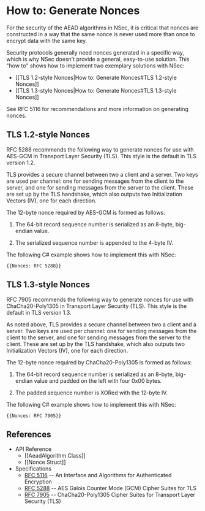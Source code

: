 # How to: Generate Nonces

For the security of the AEAD algorithms in NSec, it is critical that nonces are
constructed in a way that the same nonce is never used more than once to encrypt
data with the same key. 

Security protocols generally need nonces generated in a specific way, which is
why NSec doesn't provide a general, easy-to-use solution. This "how to" shows
how to implement two exemplary solutions with NSec:

* [[TLS 1.2-style Nonces|How to: Generate Nonces#TLS 1.2-style Nonces]]
* [[TLS 1.3-style Nonces|How to: Generate Nonces#TLS 1.3-style Nonces]]

See RFC 5116 for recommendations and more information on generating nonces.


## TLS 1.2-style Nonces

RFC 5288 recommends the following way to generate nonces for use with AES-GCM in
Transport Layer Security (TLS). This style is the default in TLS version 1.2.

TLS provides a secure channel between two a client and a server. Two keys are
used per channel: one for sending messages from the client to the server, and
one for sending messages from the server to the client. These are set up by the
TLS handshake, which also outputs two Initialization Vectors (IV), one for each
direction.

The 12-byte nonce required by AES-GCM is formed as follows:

1. The 64-bit record sequence number is serialized as an 8-byte, big-endian
   value.

2. The serialized sequence number is appended to the 4-byte IV.

The following C# example shows how to implement this with NSec:

    {{Nonces: RFC 5288}}


## TLS 1.3-style Nonces

RFC 7905 recommends the following way to generate nonces for use with
ChaCha20-Poly1305 in Transport Layer Security (TLS). This style is the default
in TLS version 1.3.

As noted above, TLS provides a secure channel between two a client and a server.
Two keys are used per channel: one for sending messages from the client to the
server, and one for sending messages from the server to the client. These are
set up by the TLS handshake, which also outputs two Initialization Vectors (IV),
one for each direction.

The 12-byte nonce required by ChaCha20-Poly1305 is formed as follows:

1. The 64-bit record sequence number is serialized as an 8-byte, big-endian
   value and padded on the left with four 0x00 bytes.

2. The padded sequence number is XORed with the 12-byte IV.

The following C# example shows how to implement this with NSec:

    {{Nonces: RFC 7905}}


## References

* API Reference
    * [[AeadAlgorithm Class]]
    * [[Nonce Struct]]
* Specifications
    * [RFC 5116](https://tools.ietf.org/html/rfc5116) -- An Interface and Algorithms for Authenticated Encryption
    * [RFC 5288](https://tools.ietf.org/html/rfc5288) -- AES Galois Counter Mode (GCM) Cipher Suites for TLS
    * [RFC 7905](https://tools.ietf.org/html/rfc7905) -- ChaCha20-Poly1305 Cipher Suites for Transport Layer Security (TLS)
